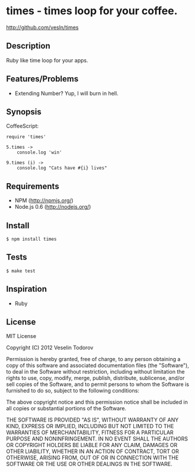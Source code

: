 # times - times loop for your coffee.

http://github.com/vesln/times

## Description
	
Ruby like time loop for your apps.

## Features/Problems

- Extending Number? Yup, I will burn in hell.
	
## Synopsis

CoffeeScript:
	
	require 'times'
	
	5.times ->
		console.log 'win'
	
	9.times (i) ->
		console.log "Cats have #{i} lives"
		
## Requirements

- NPM (http://npmjs.org/)
- Node.js 0.6 (http://nodejs.org/)

## Install

	$ npm install times

## Tests

	$ make test
	
## Inspiration

- Ruby

## License

MIT License

Copyright (C) 2012 Veselin Todorov

Permission is hereby granted, free of charge, to any person obtaining a copy of
this software and associated documentation files (the "Software"), to deal in
the Software without restriction, including without limitation the rights to
use, copy, modify, merge, publish, distribute, sublicense, and/or sell copies
of the Software, and to permit persons to whom the Software is furnished to do
so, subject to the following conditions:

The above copyright notice and this permission notice shall be included in all
copies or substantial portions of the Software.

THE SOFTWARE IS PROVIDED "AS IS", WITHOUT WARRANTY OF ANY KIND, EXPRESS OR
IMPLIED, INCLUDING BUT NOT LIMITED TO THE WARRANTIES OF MERCHANTABILITY,
FITNESS FOR A PARTICULAR PURPOSE AND NONINFRINGEMENT. IN NO EVENT SHALL THE
AUTHORS OR COPYRIGHT HOLDERS BE LIABLE FOR ANY CLAIM, DAMAGES OR OTHER
LIABILITY, WHETHER IN AN ACTION OF CONTRACT, TORT OR OTHERWISE, ARISING FROM,
OUT OF OR IN CONNECTION WITH THE SOFTWARE OR THE USE OR OTHER DEALINGS IN THE
SOFTWARE.